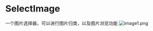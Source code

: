 # SelectImage
  一个图片选择器，可以进行图片归类，以及图片浏览功能
  ![image1.png]( SelectImage/SelectImage/SelectImage/Assets.xcassets/image1.imageset/image1.png
)
